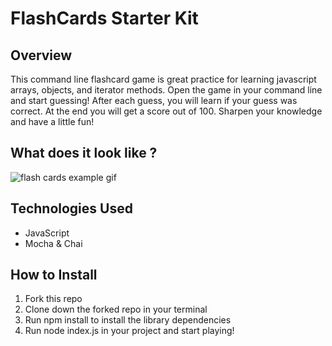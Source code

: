 # FlashCards Starter Kit

## Overview

This command line flashcard game is great practice for learning javascript arrays, objects, and iterator methods. Open the game in your command line and start guessing! After each guess, you will learn if your guess was correct. At the end you will get a score out of 100. Sharpen your knowledge and have a little fun!

## What does it look like ?

![flash cards example gif](https://media.giphy.com/media/1zkb1q58eTiTH6D7wc/giphy.gif)


## Technologies Used 

- JavaScript
- Mocha & Chai


## How to Install
1. Fork this repo 
2. Clone down the forked repo in your terminal
3. Run npm install to install the library dependencies
4. Run node index.js in your project and start playing!
